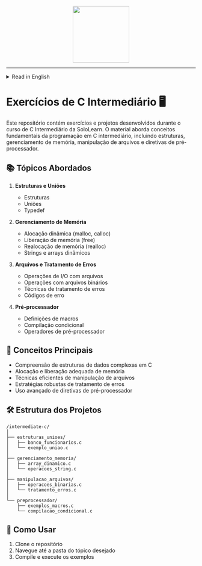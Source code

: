 <p align="center">
<img src="https://upload.wikimedia.org/wikipedia/commons/thumb/1/18/C_Programming_Language.svg/1200px-C_Programming_Language.svg.png" width="150">
</p>

---
<details>
<summary>Read in English</summary>

# Intermediate C Programming Exercises 🖥️

This repository contains exercises and projects developed during the SoloLearn Intermediate C course. The material covers fundamental concepts of intermediate C programming including structures, memory management, file handling, and preprocessor directives.

## 📚 Topics Covered

1. **Structures and Unions**
   - Structures
   - Unions
   - Typedef

2. **Memory Management**
   - Dynamic memory allocation (malloc, calloc)
   - Memory deallocation (free)
   - Memory reallocation (realloc)
   - Dynamic strings and arrays

3. **File Handling and Error Management**
   - File I/O operations
   - Binary file operations
   - Error handling techniques
   - Error codes

4. **Preprocessor Directives**
   - Macro definitions
   - Conditional compilation
   - Preprocessor operators

## 🧠 Key Concepts

- Understanding complex data structures in C
- Proper memory allocation and deallocation
- Efficient file handling techniques
- Robust error handling strategies
- Advanced use of preprocessor directives

## 🛠️ Projects Structure

```plaintext
/intermediate-c/
│
├── structures_unions/
│   ├── employee_db.c
│   └── union_example.c
│
├── memory_management/
│   ├── dynamic_array.c
│   └── string_operations.c
│
├── file_handling/
│   ├── binary_operations.c
│   └── error_handling.c
│
└── preprocessor/
    ├── macro_examples.c
    └── conditional_compilation.c
```

## 🚀 How to Use

1. Clone the repository
2. Navigate to the specific topic folder
3. Compile and run the examples

   </details>

# Exercícios de C Intermediário 🖥️

Este repositório contém exercícios e projetos desenvolvidos durante o curso de C Intermediário da SoloLearn. O material aborda conceitos fundamentais da programação em C intermediário, incluindo estruturas, gerenciamento de memória, manipulação de arquivos e diretivas de pré-processador.

## 📚 Tópicos Abordados

1. **Estruturas e Uniões**
   - Estruturas
   - Uniões
   - Typedef

2. **Gerenciamento de Memória**
   - Alocação dinâmica (malloc, calloc)
   - Liberação de memória (free)
   - Realocação de memória (realloc)
   - Strings e arrays dinâmicos

3. **Arquivos e Tratamento de Erros**
   - Operações de I/O com arquivos
   - Operações com arquivos binários
   - Técnicas de tratamento de erros
   - Códigos de erro

4. **Pré-processador**
   - Definições de macros
   - Compilação condicional
   - Operadores de pré-processador

## 🧠 Conceitos Principais

- Compreensão de estruturas de dados complexas em C
- Alocação e liberação adequada de memória
- Técnicas eficientes de manipulação de arquivos
- Estratégias robustas de tratamento de erros
- Uso avançado de diretivas de pré-processador

## 🛠️ Estrutura dos Projetos

```plaintext
/intermediate-c/
│
├── estruturas_unioes/
│   ├── banco_funcionarios.c
│   └── exemplo_uniao.c
│
├── gerenciamento_memoria/
│   ├── array_dinamico.c
│   └── operacoes_string.c
│
├── manipulacao_arquivos/
│   ├── operacoes_binarias.c
│   └── tratamento_erros.c
│
└── preprocessador/
    ├── exemplos_macros.c
    └── compilacao_condicional.c
```


## 🚀 Como Usar

1. Clone o repositório
2. Navegue até a pasta do tópico desejado
3. Compile e execute os exemplos
